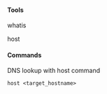 
#### Tools 

whatis 

host

#### Commands

DNS lookup with host command
```
host <target_hostname>
```



